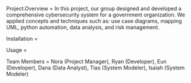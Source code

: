 Project.Overview = In this project, our group designed and developed a comprehensive cybersecurity system for a government organization. We applied concepts and techniques such as: use case diagrams, mapping UML, python automation, data analysis, and risk management.

Installation = 

Usage = 

Team Members = Nora (Project Manager), Ryan (Developer), Eun (Developer), Dana (Data Analyst), Tias (System Modeler), Isaiah (System Modeler) 
